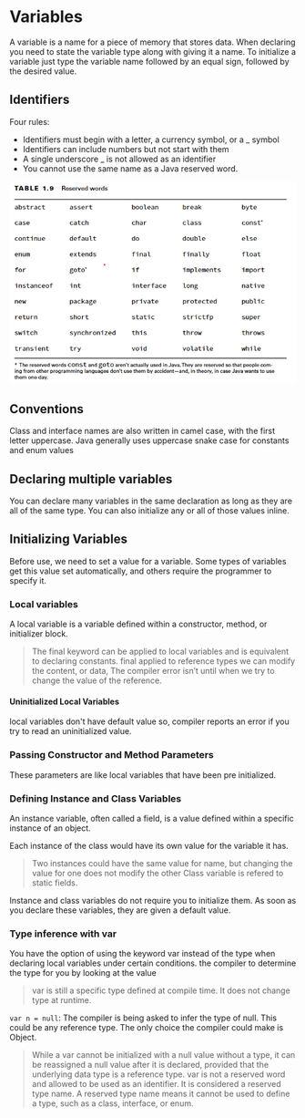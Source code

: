 # Variables

A variable is a name for a piece of memory that stores data. When declaring you need to state the variable type along with giving it a name. To initialize a variable just type the variable name followed by an equal sign, followed by the desired value.

## Identifiers

Four rules:

* Identifiers must begin with a letter, a currency symbol, or a _ symbol
* Identifiers can include numbers but not start with them
* A single underscore _ is not allowed as an identifier
* You cannot use the same name as a Java reserved word.

![keywords](./images/keywords.png)

## Conventions

Class and interface names are also written in
camel case, with the first letter uppercase. Java generally uses uppercase snake case for constants and enum values

## Declaring multiple variables

You can declare many variables
in the same declaration as long as they are all of the same type.
You can also initialize any or
all of those values inline.

## Initializing Variables

Before use, we need to set a value for a variable. Some types of variables get this value set automatically, and others require the programmer to specify it.

### Local variables

A local variable is a variable defined within a constructor, method, or initializer block.

> The final keyword can be applied to local variables and is equivalent to declaring constants.
> final applied to reference types we can modify the content, or data, The compiler error isn’t until when we try to change the value of the reference.

#### Uninitialized Local Variables

local variables don't have default value so, compiler reports an error if you try to read an uninitialized value.

### Passing Constructor and Method Parameters

These parameters are like local variables that have been pre initialized.

### Defining Instance and Class Variables

An instance variable, often called a field, is a value defined within a specific instance of an object.

Each instance of the class would have its own value for the variable it has.

> Two instances could have the same value for name, but changing the value for one does not modify the other
> Class variable is refered to static fields.

Instance and class variables do not require you to initialize them. As soon as you declare these variables, they are given a default value.

### Type inference with var

You have the option of using the keyword var instead of the type when declaring local variables under certain conditions.
the compiler to determine the type for you by looking at the value

> var is still a specific type defined at compile time. It does not change type at runtime.

`var n = null`: The compiler is being asked to infer the type of null. This could be any reference type. The only choice the compiler could make is Object.

> While a var cannot be initialized with a null value without a type, it can be reassigned a null value after it is declared, provided that the underlying data type is a reference type.
> var is not a reserved word and allowed to be used as an identifier. It is considered a reserved type name. A reserved type name means it cannot be used to define a type, such as a class, interface, or enum.
